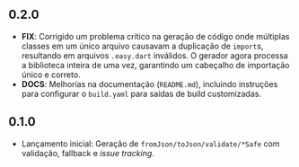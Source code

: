 ## 0.2.0

- **FIX**: Corrigido um problema crítico na geração de código onde múltiplas classes em um único arquivo causavam a duplicação de `import`s, resultando em arquivos `.easy.dart` inválidos. O gerador agora processa a biblioteca inteira de uma vez, garantindo um cabeçalho de importação único e correto.
- **DOCS**: Melhorias na documentação (`README.md`), incluindo instruções para configurar o `build.yaml` para saídas de build customizadas.

## 0.1.0

- Lançamento inicial: Geração de `fromJson/toJson/validate/*Safe` com validação, fallback e *issue tracking*.
